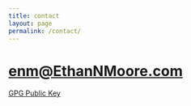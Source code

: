 ```yaml
---
title: contact
layout: page
permalink: /contact/
---
```

# [enm@EthanNMoore.com][0]
  [GPG Public Key][1]

  [0]: mailto:enm@EthanNMoore.com
  [1]: http://pgp.mit.edu/pks/lookup?op=get&search=0x45B0AC8600CB13B7
